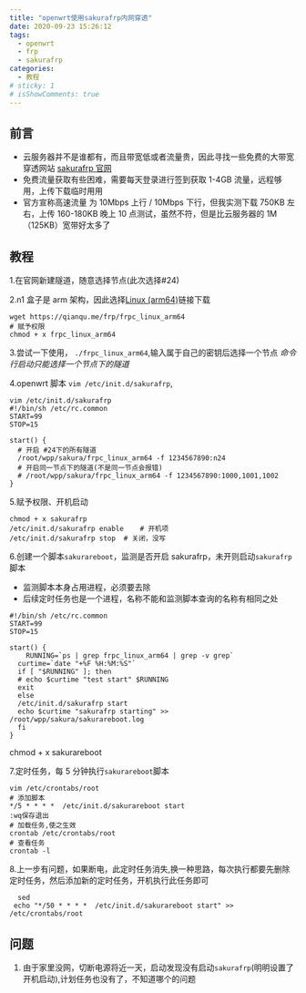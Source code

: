```yaml
---
title: "openwrt使用sakurafrp内网穿透"
date: 2020-09-23 15:26:12
tags:
  - openwrt
  - frp
  - sakurafrp
categories:
  - 教程
# sticky: 1
# isShowComments: true
---
```


## 前言

- 云服务器并不是谁都有，而且带宽低或者流量贵，因此寻找一些免费的大带宽穿透网站 [sakurafrp 官网](https://www.natfrp.com/)
- 免费流量获取有些困难，需要每天登录进行签到获取 1-4GB 流量，远程够用，上传下载临时用用
- 官方宣称高速流量 为 10Mbps 上行 / 10Mbps 下行，但我实测下载 750KB 左右，上传 160-180KB 晚上 10 点测试，虽然不符，但是比云服务器的 1M（125KB）宽带好太多了

## 教程

1.在官网新建隧道，随意选择节点(此次选择#24)

2.n1 盒子是 arm 架构，因此选择[Linux (arm64)](https://www.natfrp.com/tunnel/download)链接下载

```
wget https://qianqu.me/frp/frpc_linux_arm64
# 赋予权限
chmod + x frpc_linux_arm64
```

3.尝试一下使用， `./frpc_linux_arm64`,输入属于自己的密钥后选择一个节点 _命令行启动只能选择一个节点下的隧道_

4.openwrt 脚本 `vim /etc/init.d/sakurafrp`,

```
vim /etc/init.d/sakurafrp
#!/bin/sh /etc/rc.common
START=99
STOP=15

start() {
  # 开启 #24下的所有隧道
  /root/wpp/sakura/frpc_linux_arm64 -f 1234567890:n24
  # 开启同一节点下的隧道(不是同一节点会报错)
  # /root/wpp/sakura/frpc_linux_arm64 -f 1234567890:1000,1001,1002
}
```

5.赋予权限、开机启动

```
chmod + x sakurafrp
/etc/init.d/sakurafrp enable 	# 开机项
/etc/init.d/sakurafrp stop	# 关闭，没写
```

6.创建一个脚本`sakurareboot`，监测是否开启 sakurafrp，未开则启动`sakurafrp`脚本

- 监测脚本本身占用进程，必须要去除
- 后续定时任务也是一个进程，名称不能和监测脚本查询的名称有相同之处

```
#!/bin/sh /etc/rc.common
START=99
STOP=15

start() {
    RUNNING=`ps | grep frpc_linux_arm64 | grep -v grep`
  curtime=`date "+%F %H:%M:%S"`
  if [ "$RUNNING" ]; then
  # echo $curtime "test start" $RUNNING
  exit
  else
  /etc/init.d/sakurafrp start
  echo $curtime "sakurafrp starting" >> /root/wpp/sakura/sakurareboot.log
  fi
}
```

chmod + x sakurareboot

7.定时任务，每 5 分钟执行`sakurareboot`脚本

```
vim /etc/crontabs/root
# 添加脚本
*/5 * * * *  /etc/init.d/sakurareboot start
:wq保存退出
# 加载任务,使之生效
crontab /etc/crontabs/root
# 查看任务
crontab -l
```
8.上一步有问题，如果断电，此定时任务消失,换一种思路，每次执行都要先删除定时任务，然后添加新的定时任务，开机执行此任务即可
```
  sed
 echo "*/50 * * * *  /etc/init.d/sakurareboot start" >> /etc/crontabs/root 
```
## 问题

1. 由于家里没网，切断电源将近一天，启动发现没有启动`sakurafrp`(明明设置了开机启动),计划任务也没有了，不知道哪个的问题

